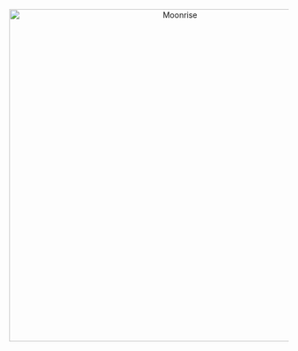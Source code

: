 <div align="center">
  <a href="https://moonrise.com" target="_blank">
  <picture>
    <img alt="Moonrise" src="[[https://raw.githubusercontent.com/MoonriseHome/MoonriseHome/refs/heads/main/homeLOGO2jpg.jpg]]" width="600" />
  </picture>
  </a>
</div>
<!---
MoonriseHome/MoonriseHome is a ✨ special ✨ repository because its `README.md` (this file) appears on your GitHub profile.
You can click the Preview link to take a look at your changes.
--->
